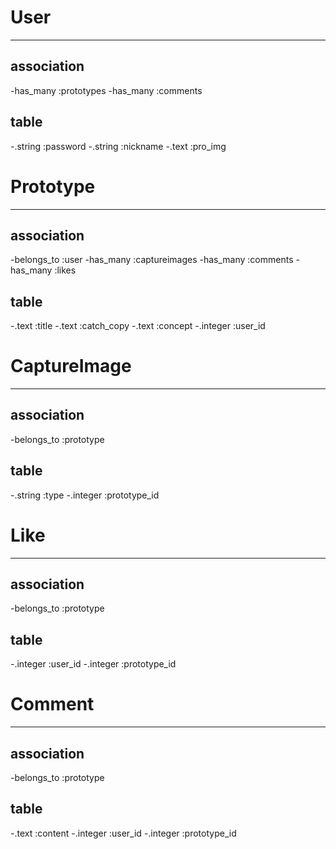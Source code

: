 <!-- #モデル名

##アソシエーション
 -アソシエーションの記述
 -アソシエーションの記述

##テーブル名

-.型 :カラム名
-.型 :カラム名
 -->

# User
---
## association

  -has_many :prototypes
  -has_many :comments

## table

-.string :password
-.string :nickname
-.text :pro_img <!--プロフィールイメージ -->

# Prototype
---
## association

  -belongs_to :user
  -has_many :captureimages
  -has_many :comments
  -has_many :likes

## table

-.text :title
-.text :catch_copy
-.text :concept
-.integer :user_id

# CaptureImage
---
## association

  -belongs_to :prototype

## table

-.string :type <!-- main画像かsub画像か判別-->
-.integer :prototype_id

# Like
---
## association

 -belongs_to :prototype

## table

-.integer :user_id
-.integer :prototype_id

# Comment
---
## association

  -belongs_to :prototype

## table

-.text :content
-.integer :user_id
-.integer :prototype_id